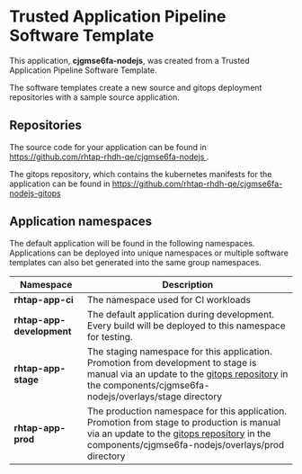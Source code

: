 # Trusted Application Pipeline Software Template

This application, **cjgmse6fa-nodejs**, was created from a Trusted Application Pipeline Software Template.

The software templates create a new source and gitops deployment repositories with a sample source application. 

## Repositories

The source code for your application can be found in [https://github.com/rhtap-rhdh-qe/cjgmse6fa-nodejs ](https://github.com/rhtap-rhdh-qe/cjgmse6fa-nodejs ).
 
The gitops repository, which contains the kubernetes manifests for the application can be found in 
[https://github.com/rhtap-rhdh-qe/cjgmse6fa-nodejs-gitops ](https://github.com/rhtap-rhdh-qe/cjgmse6fa-nodejs-gitops ) 

## Application namespaces 

The default application will be found in the following namespaces. Applications can be deployed into unique namespaces or multiple software templates can also bet generated into the same group namespaces.  

|  Namespace   |  Description   |  
| -------- | -------- |
| **rhtap-app-ci** | The namespace used for CI workloads |
| **rhtap-app-development** | The default application during development. Every build will be deployed to this namespace for testing. |
| **rhtap-app-stage** | The staging namespace for this application. Promotion from development to stage is manual via an update to the [gitops repository](https://github.com/rhtap-rhdh-qe/cjgmse6fa-nodejs-gitops ) in the components/cjgmse6fa-nodejs/overlays/stage directory |
| **rhtap-app-prod** | The production namespace for this application. Promotion from stage to production is manual via an update to the [gitops repository](https://github.com/rhtap-rhdh-qe/cjgmse6fa-nodejs-gitops ) in the components/cjgmse6fa-nodejs/overlays/prod directory |